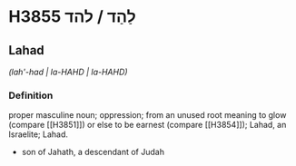 # H3855 לַהַד / להד

## Lahad

_(lah'-had | la-HAHD | la-HAHD)_

### Definition

proper masculine noun; oppression; from an unused root meaning to glow (compare [[H3851]]) or else to be earnest (compare [[H3854]]); Lahad, an Israelite; Lahad.

- son of Jahath, a descendant of Judah
